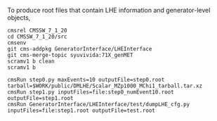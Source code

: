
To produce root files that contain LHE information and generator-level 
objects, 

```
cmsrel CMSSW_7_1_20
cd CMSSW_7_1_20/src
cmsenv 
git cms-addpkg GeneratorInterface/LHEInterface
git cms-merge-topic syuvivida:71X_genMET
scramv1 b clean
scramv1 b

cmsRun step0.py maxEvents=10 outputFile=step0.root tarball=$WORK/public/DMLHE/Scalar_MZp1000_MChi1_tarball.tar.xz
cmsRun step1.py inputFiles=file:step0_numEvent10.root outputFile=step1.root
cmsRun GeneratorInterface/LHEInterface/test/dumpLHE_cfg.py inputFiles=file:step1.root outputFile=test.root
```